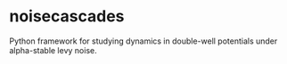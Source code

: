 # noisecascades

Python framework for studying dynamics in double-well potentials under alpha-stable levy noise.


